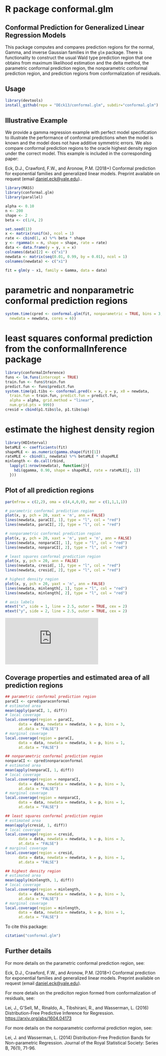 # R package conformal.glm 

## Conformal Prediction for Generalized Linear Regression Models

This package computes and compares prediction regions for the normal, Gamma, 
and inverse Gaussian families in the `glm` package.  There is 
functionality to construct the usual Wald type prediction region that one 
obtains from maximum likelihood estimation and the delta method, the 
parametric conformal prediction region, the nonparametric conformal 
prediction region, and prediction regions from conformalization of residuals. 


## Usage 

```r
library(devtools)
install_github(repo = "DEck13/conformal.glm", subdir="conformal.glm")
```

## Illustrative Example 

We provide a gamma regression example with perfect model specification to 
illustrate the performance of conformal predictions when the model is known 
and the model does not have additive symmetric errors.  We also compare 
conformal prediction regions to the oracle highest density region under 
the correct model. This example is included in the corresponding paper:  

  Eck, D.J., Crawford, F.W., and Aronow, P.M. (2018+)
  Conformal prediction for exponential families and generalized linear models.
  Preprint available on request (email daniel.eck@yale.edu)..

```r
library(MASS)
library(conformal.glm)
library(parallel)

alpha <- 0.10
n <- 200
shape <- 2
beta <- c(1/4, 2)

set.seed(13)
x <- matrix(runif(n), ncol = 1)
rate <- cbind(1, x) %*% beta * shape
y <- rgamma(n = n, shape = shape, rate = rate)
data <- data.frame(y = y, x = x)
colnames(data)[2] <- c("x1")
newdata <- matrix(seq(0.01, 0.99, by = 0.01), ncol = 1)
colnames(newdata) <- c("x1")

fit = glm(y ~ x1, family = Gamma, data = data)
```


# parametric and nonparametric conformal prediction regions
```r
system.time(cpred <- conformal.glm(fit, nonparametric = TRUE, bins = 3, 
  newdata = newdata, cores = 6))
```


# least squares conformal prediction from the conformalInference package 
```r
library(conformalInference)
funs <- lm.funs(intercept = TRUE)
train.fun <- funs$train.fun
predict.fun <- funs$predict.fun
system.time(p1.tibs <- conformal.pred(x = x, y = y, x0 = newdata, 
  train.fun = train.fun, predict.fun = predict.fun, 
  alpha = alpha, grid.method = "linear",
  num.grid.pts = 999))
cresid = cbind(p1.tibs$lo, p1.tibs$up)
```


# estimate the highest density region
```r
library(HDInterval)
betaMLE <- coefficients(fit)
shapeMLE <- as.numeric(gamma.shape(fit)[1])
rateMLE <- cbind(1, newdata) %*% betaMLE * shapeMLE
minlength <- do.call(rbind, 
  lapply(1:nrow(newdata), function(j){ 
    hdi(qgamma, 0.90, shape = shapeMLE, rate = rateMLE[j, 1])
  }))
```


## Plot of all prediction regions
```r
par(mfrow = c(2,2), oma = c(4,4,0,0), mar = c(1,1,1,1))

# parametric conformal prediction region
plot(x, y, pch = 20, xaxt = 'n', ann = FALSE)
lines(newdata, paraCI[, 1], type = "l", col = "red")
lines(newdata, paraCI[, 2], type = "l", col = "red")

# nonparametric conformal prediction region
plot(x, y, pch = 20, xaxt = 'n', yaxt = 'n', ann = FALSE)
lines(newdata, nonparaCI[, 1], type = "l", col = "red")
lines(newdata, nonparaCI[, 2], type = "l", col = "red")

# least squares conformal prediction region
plot(x, y, pch = 20, ann = FALSE)
lines(newdata, cresid[, 1], type = "l", col = "red")
lines(newdata, cresid[, 2], type = "l", col = "red")

# highest density region
plot(x, y, pch = 20, yaxt = 'n', ann = FALSE)
lines(newdata, minlength[, 1], type = "l", col = "red")
lines(newdata, minlength[, 2], type = "l", col = "red")

# axis labels
mtext("x", side = 1, line = 2.5, outer = TRUE, cex = 2)
mtext("y", side = 2, line = 2.5, outer = TRUE, cex = 2)
```

![Depiction of prediction regions](https://github.com/DEck13/conformal.glm/tree/master/gammasimexample.pdf)


## Coverage properties and estimated area of all prediction regions
```r
## parametric conformal prediction region
paraCI <- cpred$paraconformal
# estimated area
mean(apply(paraCI, 1, diff))
# local coverage
local.coverage(region = paraCI, 
      data = data, newdata = newdata, k = p, bins = 3, 
      at.data = "FALSE")
# marginal coverage
local.coverage(region = paraCI, 
      data = data, newdata = newdata, k = p, bins = 1, 
      at.data = "FALSE")

## nonparametric conformal prediction region
nonparaCI <- cpred$nonparaconformal
# estimated area
mean(apply(nonparaCI, 1, diff))
# local coverage
local.coverage(region = nonparaCI, 
      data = data, newdata = newdata, k = p, bins = 3, 
      at.data = "FALSE")
# marginal coverage
local.coverage(region = nonparaCI, 
      data = data, newdata = newdata, k = p, bins = 1, 
      at.data = "FALSE")

## least squares conformal prediction region
# estimated area
mean(apply(cresid, 1, diff))
# local coverage
local.coverage(region = cresid, 
      data = data, newdata = newdata, k = p, bins = 3, 
      at.data = "FALSE")
# marginal coverage
local.coverage(region = cresid, 
      data = data, newdata = newdata, k = p, bins = 1, 
      at.data = "FALSE")

## highest density region
# estimated area
mean(apply(minlength, 1, diff))
# local coverage
local.coverage(region = minlength, 
      data = data, newdata = newdata, k = p, bins = 3, 
      at.data = "FALSE")
# marginal coverage
local.coverage(region = minlength, 
      data = data, newdata = newdata, k = p, bins = 1, 
      at.data = "FALSE")
```


To cite this package:
```r
citation("conformal.glm")
```


## Further details

For more details on the parametric conformal prediction region, see:

  Eck, D.J., Crawford, F.W., and Aronow, P.M. (2018+)
  Conformal prediction for exponential families and generalized linear models.
  Preprint available on request (email daniel.eck@yale.edu).

For more details on the prediciton region formed from conformalization of 
residuals, see:

  Lei, J., G'Sell, M., Rinaldo, A., Tibshirani, R., and Wasserman, L. (2016)
  Distribution-Free Predictive Inference for Regression. 
  https://arxiv.org/abs/1604.04173

For more details on the nonparametric conformal prediction region, see:

  Lei, J. and Wasserman, L. (2014)
  Distribution-Free Prediction Bands for Non-parametric Regression. 
  Journal of the Royal Statistical Society: Series B, 76(1), 71-96.

